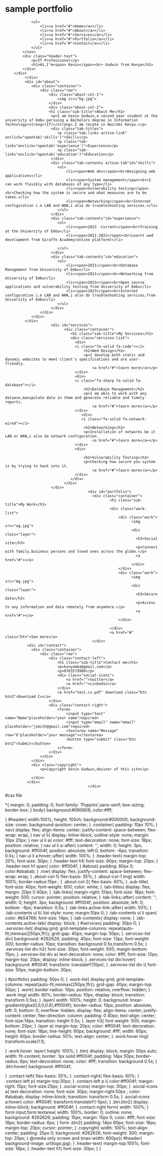 # sample portfolio
<html>
<head>
<title>kevin Godwin</title>
<link rel="stylesheet"href="style.css">
<script src="https://kit.fontawesome.com/39739f2541.js" crossorigin="anonymous"></script>
</head>
<body>
	<div id="header">
		<div class="container">
			<nav>

				<ul>
					<li><a href="#">Home</a></li>
                    <li><a href="#">About</a></li>
                    <li><a href="#">Services</a></li>
                    <li><a href="#">Portfolio</a></li>
                    <li><a href="#">Contact</a></li>
				</ul>
			</nav>
			<div class="header-text">
				<p>IT Professional</p>
				<h1>Hi,I'm<span> Kevin</span><br> Godwin from Kenya</h1>
			</div>
		</div>
			 </div>
			 <div id="about">
			 	<div class="container">
			 		<div class="row">
			 			<div class="about-col-1">
			 				<img src="kg.jpg">
			 			</div>
			 			<div class="about-col-2">
			 			<h1 class="sub-title">About Me</h1>
			 			 <p>I am kevin Godwin,a second year student at the university of Embu persuing a Bachelors degree in Information Technology<strong>(IT)</strong>.I am locate in Nairobi Kenya.</p>
			 			 <div class="tab-titles">
			 			 	<p class="tab-links active-link" onclick="opentab('skills')">Skills</p>
			 			 	<p class="tab-links"onclick="opentab('experience')">Experience</p>
			 			 	<p class="tab-links"onclick="opentab('education')">Education</p>			 			 	
			 			 </div>
			 			 <div class="tab-contents active-tab"id="skills">
			 			 	<ul>
			 			 		<li><span>Web dev</span><br>Designing web applications</li>
			 			 		<li><span>System management</span><br>I can work flexibly with databases of any type</li>
			 			 		<li><span>Vulnerability testing</span><br>Checking how the system is secure and what measures are to be taken.</li>
			 			 		<li><span>Networking</span><br>Internet configuration i.e LAN and WAN,i also do troubleshooting services.</li>
			 			 	</ul>
			 			 </div>
			 			 <div class="tab-contents"id="experience">
			 			 	<ul>
			 			 		<li><span>2023 -Current</span><br>Training at the University of Embu</li>
			 			 		<li><span>2021-2022</span><br>Learnt wed development from Giraffe Academy(online platform)</li>
			 			 
			 			 	</ul>
			 			 </div>
			 			 <div class="tab-contents"id="education">
			 			 	<ul>
			 			 		<li><span>2021</span><br>Database Management from University of Embu</li>
			 			 		<li><span>2021</span><br>Networking from University of Embu</li>
			 			 		<li><span>2023</span><br>Open source applications and vulnerability testing from University of Embu</li>
			 			 		<li><span>2023</span><br>Internet configuration i.e LAN and WAN,i also do troubleshooting services,from University of Embu</li>
			 			 	</ul>
			 			 </div>
			 		</div>
			 	</div>
			 </div>
			             <div id="services">
			             	   <div class="container">
			             	   	  <h1 class="sub-title">My Services</h1>
			             	   	  <div class="services-list">
			             	   	  	<div>
			             	   	  	<i class="fa-solid fa-code"></i>
			             	   	  		<h2>Wed Design</h2>
			             	   	  		<p>I develop both static and dynamic websites to meet client's specifications and are user-friendly.
			             	   	  			<a href="#">learn more</a></p>
			             	   	  	</div>
			             	   	  	<div>
			             	   	  	<i class="fa-sharp fa-solid fa-database"></i>
			             	   	  		<h2>Database Management</h2>
			             	   	  		<p>I am able to work with any dataase,manipulate data in them and generate reliable and timely reports.
			             	   	  			<a href="#">learn more</a></p>
			             	   	  	</div>
			             	   	  	   <div>
			             	   	  	   <i class="fa-solid fa-network-wired"></i>
			             	   	  		<h2>Networking</h2>
			             	   	  		<p>Installation of networks be it LAN or WAN,i also do network configuration.
			             	   	  			<a href="#">learn more</a></p>
			             	   	  	</div>
			             	   	  	<div>
			             	   	  		
			             	   	  		<h2>Vulnerability Testing</h2>
			             	   	  		<p>Checking how secure you system is by trying to hack into it.
			             	   	  			<a href="#">learn more</a></p>
			             	   	  	</div>
			             	   	  </div>
			             	   </div>
			             </div>
			                              <div id="portfolio">
			                              	<div class="container">
			                              		    <h1 class="sub-title">My Work</h1>
			                              		    <div class="work-list">
			                              		    	<div class="work">
			                              		    		  <img src="og.jpg">
			                              		    		  <div class="layer">
			                              		    		  	<h3>Social site</h3>
			                              		    		  	<p>Connect with family,business persons and loved ones across the globe.</p>
			                              		    		  	<a href="#"></a>
			                              		    		  </div>
			                              		    	</div>
			                              		    	<div class="work">
			                              		    		  <img src="mg.jpg">
			                              		    		  <div class="layer">
			                              		    		  	<h3>Secure data</h3>
			                              		    		  	<p>Access to any information and data remotely from anywhere.</p>
			                              		    		  	<a href="#"></a>
			                              		    	</div>
			                              		    	
			                              		    </div>
			                              		    <a href="#" class="btn">See more</a>
			                              	</div>
			  <div id="contact">
			  	<div class="container">
			  		<div class="row">
			  			<div class="contact-left">
			  				<h1 class="sub-title">Contact me</h1>
			  				<p>konyomba@gmail.com</p>
			  				<p>0703579900</p>
			  				<div class="social-icons">
			  					<a href="">twitter</a>
			  					<a href="">Linkedin</a>
			  				</div>
			  				<a href="test.cv.pdf" download class="btn btn2">Download Cv</a>
			  			</div>
			  			<div class="contact-right">
			  				<form>
			  					<input type="text" name="Name"placeholder="your name"required>
			  					<input type="email" name="email" placeholder="jsmith@gmail.com"required>
			  					<textarea name="Message" row="6"placeholder="your message"></textarea>
			  					<button type="submit" class="btn btn2">Submit</button>
			  				</form>
			  			</div>
			  		</div>
			  	</div>
			  	<div class="copyright">
			  		<p>Copyright kevin Godwin,desiner of this site</p>
			  		
			  	</div>
			  </div>
			                              </div>
  <script type="text/javascript">
			 var tablinks = document.getElementsByClassName("tab-links");
			 var tabcontents = document.getElementsByClassName("tab-contents");

			 function opentab(tabname){
			 	for(tablink of tablinks){
			 		tablink.classList.remove("active-link");
			 	}
			 	for(tabcontent of tabcontents){
			 		tabcontent.classList.remove("active-tab");
			 	}
			 	event.currentTarget.classList.add("active-link");
			 	document.getElementById(tabname).classList.add("active-tab");
			 }	

			 </script>
</body>
</html>



#css file

*{
	margin: 0;
	padding: 0;
	font-family: 'Poppins',sans-serif;
	box-sizing: border-box;
}
body{
	background:#080808;
	color:#fff;

}
#header{
	width:100%;
	height: 100vh;
	background:#000000;
	background-size: cover;
	background-position: center;
}
.container{
	padding: 10px 10%;
}
nav{
	display: flex;
	align-items: center;
	justify-content: space-between;
	flex-wrap: wrap;
}
nav ul li{
	display: inline-block;
	outline-style: none;
	margin: 10px 20px;
}
nav ul li a{
	color: #fff;
	text-decoration: none;
	font-size: 18px;
	position: relative;
}
nav ul li a::after{
	content: '';
	width: 0;
	height: 3px;
	background: #ff004f;
	position: absolute;
	left:0;
	bottom: -6px;
	transition: 0.5s;
}
nav ul li a:hover::after{
	width: 100%;
}
.header-text{
	margin-top: 20%;
	font-size: 30px;
}
.header-text h1{
	font-size: 60px;
	margin-top: 20px;
}
.header-text h1 span{
	color: #ff004f;
}
#about{
	padding: 80px 0;
	color:#ababab;
}
.row{
	display: flex;
	justify-content: space-between;
	flex-wrap: wrap;
}
.about-col-1{
	flex-basis: 35%;
}
.about-col-1 img{
	width: 100%;
border-radius:15px ;
}
.about-col-2{
	flex-basis: 60%;
}
.sub-title{
	font-size: 40px;
	font-weight: 600;
	color: white;
}
.tab-titles{
	display: flex;
	margin: 20px 0 40px;
}
.tab-links{
	margin-right: 50px;
	font-size: 18px;
	font-weight: 500;
	cursor: pointer;
	position: relative;
}
.tab-links::after{
	content: '';
	width: 0;
	height: 3px;
	background: #ff004f;
	position: absolute;
	left: 0;
	bottom: -8px;
	transition: 0.5s;
}
.tab-links.active-link::after{
width: 50%;
}
.tab-contents ul li{
	list-style: none;
	margin:10px 0;
}
.tab-contents ul li span{
	color: #b54769;
	font-size: 14px;
}
.tab-contents{
	display: none;
}
.tab-contents.active-tab{
	display: block;
}
#services{
	padding: 30px 0;
}
.services-list{
	display:grid;
	grid-template-columns: repeat(auto-fit,minmax(250px,1fr));
	grid-gap: 40px;
	margin-top: 50px;
}
.services-list div{
	background: #262626;
	padding: 40px;
	font-size: 13px;
	font-weight: 300;
	border-radius: 10px;
	transition: background 0.5s,transform 0.5s;
}
.services-list div h2{
	font-size: 30px;
	font-weight: 500;
	margin-bottom: 15px;
}
.services-list div a{
	text-decoration: none;
	color: #fff;
	font-size: 12px;
	margin-top: 20px;
	display: inline-block;
}
.services-list div:hover{
	background: #ff004f;
	transform: translateY(10px);
}
.services-list div i{
	font-size: 50px;
	margin-bottom: 30px;
	
}
#portfolio{
	padding: 50px 0;
}
.work-list{
	display:grid;
	grid-template-columns: repeat(auto-fit,minmax(250px,1fr));
	grid-gap: 40px;
	margin-top: 50px;
}
.work{
	border-radius: 10px;
	position: relative;
	overflow: hidden;
}
.work img{
	width: 80%;
	border-radius: 10px;
	display: block;
	transition: transform 0.5ss;
}
.layer{
	width: 100%;
	height: 0;
	background: linear-gradient(rgba(0,0,0,0.6),#ff004f);
		border-radius: 10px;
		position: absolute;
		left: 0;
		bottom: 0;
		overflow: hidden;
		display: flex;
		align-items: center;
		justify-content: center;
		flex-direction: column;
		padding: 0 40px;
		text-align: center;
		font-size:14px;
		transition: height 0.5s;
}
.layer h3{
	font-weight: 500;
	margin-bottom: 20px;
}
.layer a{
	margin-top: 20px;
	color: #ff004f;
	text-decoration: none;
	font-size: 18px;
	line-height: 60px;
	background: #fff;
	width: 60px;
	height: 60px;
	border-radius: 50%;
	text-align: center;
}
.work:hover img{
	transform:scale(1.1);

}
.work:hover .layer{
	height: 100%;
}
.btn{
	display: block;
	margin: 50px auto;
	width: fit-content;
	border: 1px solid #ff004f;
	padding: 14px 50px;
	border-radius: 6px;
	text-decoration: none;
	color: #fff;
	transition: background 0.5s;
}
.btn:hover{
	background: #ff004f;

}
.contact-left{
	flex-basis: 35%;
}
.contact-right{
	flex-basis: 60%;
}
.contact-left p{
	margin-top:30px;
}
.contact-left p i{
	color:#ff004f;
	margin-right: 15px;
	font-size:25px;
}
.social-icons{
	margin-top: 30px;
}
.social-icons a{
	text-decoration: none;
	font-size: 30px;
	margin-right:50px ;
	color: #ababab;
	display: inline-block;
	transition: transform 0.5s;
}
.social-icons a:hover{
	color: #ff004f;
	transform:translateY(-5px);
}
.btn.btn2{
	display: inline-block;
	background: #ff004f;
}
.contact-right form{
	width: 100%;
}
form input,form textarea{
	width: 100%;
	border: 0;
	outline: none;
	background: #262626;
	padding: 15px;
	margin: 15px 0;
	color: #fff;
	font-size: 18px;
	border-radius: 6px;
}
form .btn2{
	padding: 14px 60px;
	font-size: 18px;
	margin-top: 20px;
	cursor: pointer;
}
.copyright{
	width: 100%;
	text-align: center;
	padding: 25px 0;
	background: #262626;
	font-weight: 300;
	margin-top: 20px;
}
@media only screen and (max-width: 600px){
	#header{
		background-image: url(logo.jpg);
	}
	.header-text{
		margin-top:100%;
		font-size: 16px;
	}
	.header-text h1{
		font-size: 30px;
	}
}

